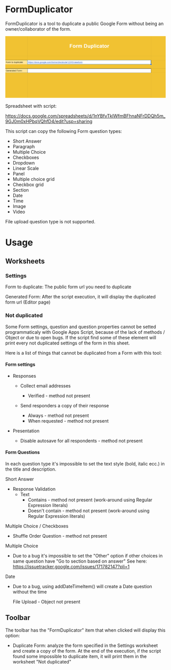 # FormDuplicator
FormDuplicator is a tool to duplicate a public Google Form without being an owner/collaborator of the form.


![ScreenShot](formDuplicator.png)


Spreadsheet with script:

https://docs.google.com/spreadsheets/d/1nYBfvTkIWfmBFhnaNFrDDQh5m_9GJ0m0xHPbqVQhfD4/edit?usp=sharing

This script can copy the following Form question types:

- Short Answer
- Paragraph
- Multiple Choice
- Checkboxes
- Dropdown
- Linear Scale
- Panel
- Multiple choice grid
- Checkbox grid
- Section
- Date
- Time
- Image
- Video


File upload question type is not supported.

# Usage

## Worksheets

### Settings

Form to duplicate: The public form url you need to duplicate

Generated Form: After the script execution, it will display the duplicated form url (Editor page)

### Not duplicated

Some Form settings, question and question properties cannot be setted programmaticaly with Google Apps Script, because of the lack of methods / Object or due to open bugs.
If the script find some of these element will print every not duplicated settings of the form in this sheet.

Here is a list of things that cannot be duplicated from a Form with this tool:

#### Form settings

- Responses
  - Collect email addresses
    - Verified - method not present
      
  - Send responders a copy of their response
      - Always - method not present
      - When requested - method not present

- Presentation
  - Disable autosave for all respondents - method not present


#### Form Questions

In each question type it's impossible to set the text style (bold, italic ecc.) in the title and description.

Short Answer

- Response Validation
  - Text
    - Contains - method not present (work-around using Regular Expression literals)
    - Doesn't contain - method not present (work-around using Regular Expression literals)
 
Multiple Choice / Checkboxes

- Shuffle Order Question - method not present

Multiple Choice

- Due to a bug it's impossible to set the "Other" option if other choices in same question have "Go to section based on answer"
  See here: https://issuetracker.google.com/issues/171782147?pli=1

Date
 - Due to a bug, using addDateTimeItem() will create a Date question without the time

    
    File Upload - Object not present


## Toolbar

The toolbar has the "FormDuplicator" item that when clicked will display this option:
- Duplicate Form: analyze the form specified in the Settings worksheet and create a copy of the form. At the end of the execution, if the script found some impossible to duplicate item, it will print them in the worksheet "Not duplicated"
